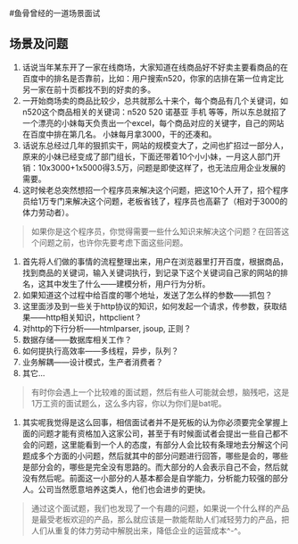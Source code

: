 #鱼骨曾经的一道场景面试

## 场景及问题
1. 话说当年某东开了一家在线商场，大家知道在线商品好不好卖主要看商品的在百度中的排名是否靠前，比如：用户搜索n520，你家的店排在第一位肯定比另一家在前十页都找不到的好卖的多。
1. 一开始商场卖的商品比较少，总共就那么十来个，每个商品有几个关键词，如n520这个商品相关的关键词：n520 520 诺基亚 手机 等等，所以东总就招了一个漂亮的小妹每天负责出一个excel，每个商品对应的关键字，自己的网站在百度中排在第几名。 小妹每月拿3000，干的还凑和。
1. 话说东总经过几年的狠抓实干，网站的规模变大了，之间也扩招过一部分人，原来的小妹已经变成了部门组长，下面还带着10个小小妹，一月这人部门开销：10x3000+1x5000得3.5万，问题是即使这样了，也无法应用企业发展的需要。
1. 这时候老总突然想招一个程序员来解决这个问题，把这10个人开了，招个程序员给1万专门来解决这个问题，老板省钱了，程序员也高薪了（相对于3000的体力劳动者）。

> 如果你是这个程序员，你觉得需要一些什么知识来解决这个问题？在回答这个问题之前，也许你先要考虑下面这些问题。

1. 首先将人们做的事情的流程整理出来，用户在浏览器里打开百度，根据商品，找到商品的关键词，输入关键词执行，到记录下这个关键词自己家的网站的排名，这其中发生了什么——建模分析，用户行为分析。
1. 如果知道这个过程中给百度的哪个地址，发送了怎么样的参数——抓包？
1. 这里面涉及到一些关于http协议的知识，如何发起一个请求，传参数，获取结果——http相关知识，httpclient？
1. 对http的下行分析——htmlparser, jsoup, 正则？
1. 数据存储——数据库相关工作？
1. 如何提执行高效率——多线程，异步，队列？
1. 业务解耦——设计模式，生产者消费者？
1. 其它...

> 有时你会遇上一个比较难的面试题，然后有些人可能就会想，脑残吧，这是1万工资的面试题么，这么多内容，你以为你们是bat呢。

1. 其实呢我觉得是这么回事，相信面试者并不是死板的认为你必须要完全掌握上面的问题才能有资格加入这家公司，甚至于有时候面试者会提出一些自己都不会的问题，这里能看到一个人的态度，有部分人会比较有条理地去分解这个问题成多个方面的小问题，然后就其中的部分问题进行回答，哪些是会的，哪些是部分会的，哪些是完全没有思路的。而大部分的人会表示自己不会，然后就没有然后呢。前面这一小部分的人基本都会是自学能力，分析能力较强的部分人。公司当然愿意培养这类人，他们也会进步的更快。

> 通过这个面试题，我们也发现了一个有趣的问题，如果说一个什么样的产品是最受老板欢迎的产品，那么就应该是一款能帮助人们减轻劳力的产品，把人们从重复的体力劳动中解脱出来，降低企业的运营成本^-^。
